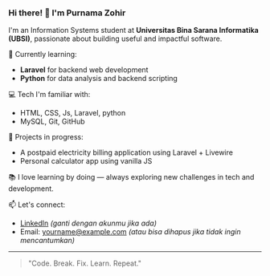 ### Hi there! 👋 I'm Purnama Zohir

I'm an Information Systems student at **Universitas Bina Sarana Informatika (UBSI)**, passionate about building useful and impactful software.

🌱 Currently learning:
- **Laravel** for backend web development
- **Python** for data analysis and backend scripting

💻 Tech I'm familiar with:
- HTML, CSS, Js, Laravel, python
- MySQL, Git, GitHub

🚧 Projects in progress:
- A postpaid electricity billing application using Laravel + Livewire
- Personal calculator app using vanilla JS

📚 I love learning by doing — always exploring new challenges in tech and development.

📫 Let's connect:
- [LinkedIn](https://www.linkedin.com/in/Zohir-zed) *(ganti dengan akunmu jika ada)*
- Email: yourname@example.com *(atau bisa dihapus jika tidak ingin mencantumkan)*

---

> "Code. Break. Fix. Learn. Repeat."